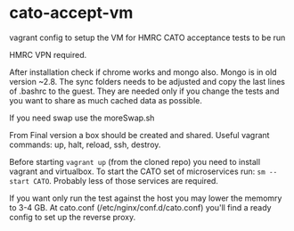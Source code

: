 # cato-accept-vm
vagrant config to setup the VM for HMRC CATO acceptance tests to be run

HMRC VPN required.

After installation check if chrome works and mongo also. Mongo is in old version ~2.8.
The sync folders needs to be adjusted and copy the last lines of .bashrc to the guest. They are needed only if you change the tests and you want to share as much cached data as possible.

If you need swap use the moreSwap.sh

From Final version a box should be created and shared.
Useful vagrant commands: up, halt, reload, ssh, destroy.

Before starting `vagrant up` (from the cloned repo) you need to install vagrant and virtualbox.
To start the CATO set of microservices run: `sm --start CATO`. Probably less of those services are required.

If you want only run the test against the host you may lower the memomry to 3-4 GB. At cato.conf (/etc/nginx/conf.d/cato.conf) you'll find a ready config to set up the reverse proxy.

